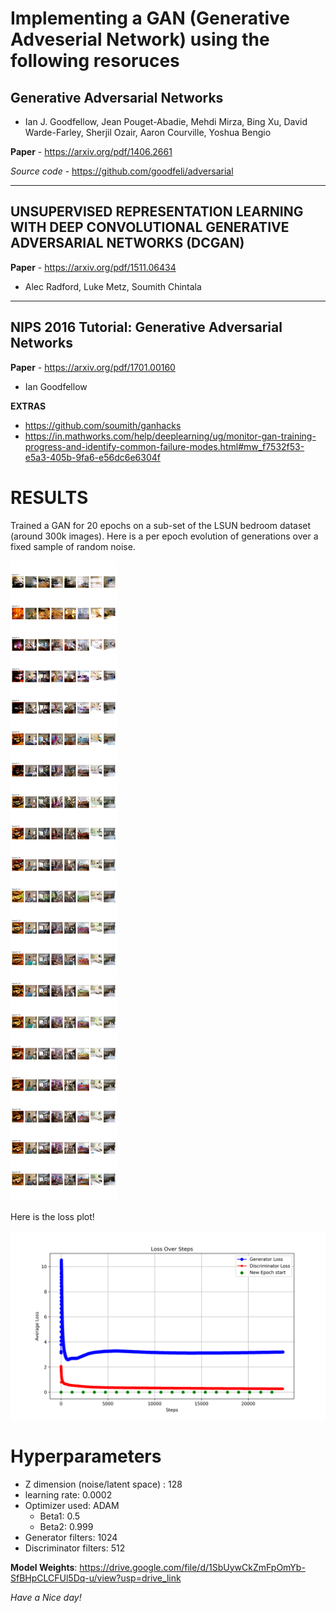 # Implementing a GAN (Generative Adveserial Network) using the following resoruces 

## Generative Adversarial Networks
- Ian J. Goodfellow, Jean Pouget-Abadie, Mehdi Mirza, Bing Xu, David Warde-Farley, Sherjil Ozair, Aaron Courville, Yoshua Bengio

**Paper** - https://arxiv.org/pdf/1406.2661

*Source code* - https://github.com/goodfeli/adversarial

-------
## UNSUPERVISED REPRESENTATION LEARNING WITH DEEP CONVOLUTIONAL GENERATIVE ADVERSARIAL NETWORKS (DCGAN)

**Paper** - https://arxiv.org/pdf/1511.06434
- Alec Radford, Luke Metz, Soumith Chintala

-----
## NIPS 2016 Tutorial: Generative Adversarial Networks
**Paper** - https://arxiv.org/pdf/1701.00160
- Ian Goodfellow


**EXTRAS**
- https://github.com/soumith/ganhacks
- https://in.mathworks.com/help/deeplearning/ug/monitor-gan-training-progress-and-identify-common-failure-modes.html#mw_f7532f53-e5a3-405b-9fa6-e56dc6e6304f


# RESULTS

Trained a GAN for 20 epochs on a sub-set of the LSUN bedroom dataset (around 300k images). Here is a per epoch evolution of generations over a fixed sample of random  noise.

![](results/sample_generation_plot.png)

Here is the loss plot!

![](results/loss_plot.png)

# Hyperparameters

- Z dimension (noise/latent space) : 128
- learning rate: 0.0002 
- Optimizer used: ADAM 
   - Beta1: 0.5
   - Beta2: 0.999
- Generator filters: 1024
- Discriminator filters: 512

**Model Weights**: https://drive.google.com/file/d/1SbUywCkZmFpOmYb-SfBHpCLCFUl5Dq-u/view?usp=drive_link

*Have a Nice day!*